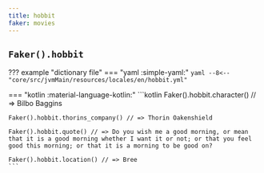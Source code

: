 ```yaml
---
title: hobbit
faker: movies
---
```


## `Faker().hobbit`

??? example "dictionary file"
    === "yaml :simple-yaml:"
        ```yaml
        --8<-- "core/src/jvmMain/resources/locales/en/hobbit.yml"
        ```

=== "kotlin :material-language-kotlin:"
    ```kotlin
    Faker().hobbit.character() // => Bilbo Baggins

    Faker().hobbit.thorins_company() // => Thorin Oakenshield

    Faker().hobbit.quote() // => Do you wish me a good morning, or mean that it is a good morning whether I want it or not; or that you feel good this morning; or that it is a morning to be good on?

    Faker().hobbit.location() // => Bree
    ```

